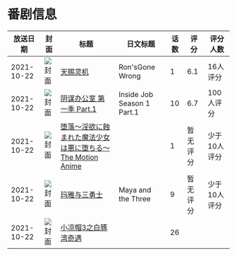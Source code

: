 # 番剧信息

|放送日期|封面|标题|日文标题|话数|评分|评分人数|
|---|---|---|---|---|---|---|
|2021-10-22|![封面](https://lain.bgm.tv/pic/cover/c/87/a2/338558_JOK3j.jpg)|[天赐灵机](https://bangumi.tv/subject/338558)|Ron'sGone Wrong|1|6.1|16人评分|
|2021-10-22|![封面](https://lain.bgm.tv/pic/cover/c/c6/55/354026_IPdCD.jpg)|[阴谋办公室 第一季 Part.1](https://bangumi.tv/subject/354026)|Inside Job Season 1 Part.1|10|6.7|100人评分|
|2021-10-22|![封面](https://bangumi.tv/img/no_icon_subject.png)|[堕落～淫欲に蝕まれた魔法少女は悪に堕ちる～ The Motion Anime](https://bangumi.tv/subject/357519)||1|暂无评分|少于10人评分|
|2021-10-22|![封面](https://lain.bgm.tv/pic/cover/c/23/6b/387548_Dd2n8.jpg)|[玛雅与三勇士](https://bangumi.tv/subject/387548)|Maya and the Three|9|暂无评分|少于10人评分|
|2021-10-22|![封面](https://lain.bgm.tv/pic/cover/c/4a/86/395543_S0j73.jpg)|[小凉帽3之白豚湾奇遇](https://bangumi.tv/subject/395543)||26|||
